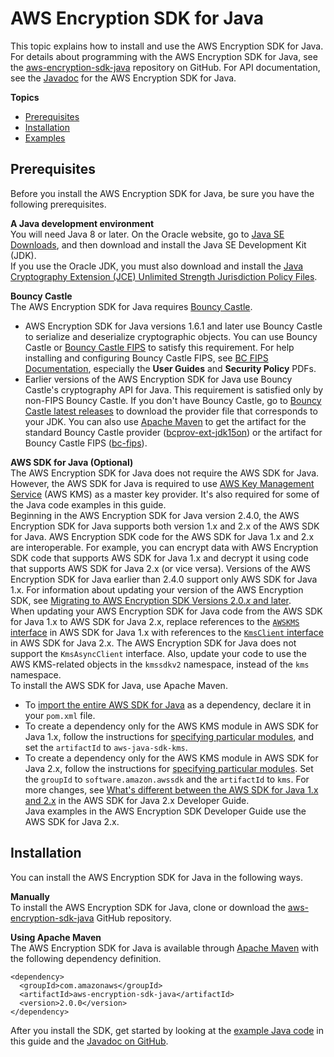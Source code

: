 # AWS Encryption SDK for Java<a name="java"></a>

This topic explains how to install and use the AWS Encryption SDK for Java\. For details about programming with the AWS Encryption SDK for Java, see the [aws\-encryption\-sdk\-java](https://github.com/aws/aws-encryption-sdk-java/) repository on GitHub\. For API documentation, see the [Javadoc](https://aws.github.io/aws-encryption-sdk-java/) for the AWS Encryption SDK for Java\.

**Topics**
+ [Prerequisites](#java-prerequisites)
+ [Installation](#java-installation)
+ [Examples](java-example-code.md)

## Prerequisites<a name="java-prerequisites"></a>

Before you install the AWS Encryption SDK for Java, be sure you have the following prerequisites\.

**A Java development environment**  
You will need Java 8 or later\. On the Oracle website, go to [Java SE Downloads](https://www.oracle.com/technetwork/java/javase/downloads/index.html), and then download and install the Java SE Development Kit \(JDK\)\.  
If you use the Oracle JDK, you must also download and install the [Java Cryptography Extension \(JCE\) Unlimited Strength Jurisdiction Policy Files](http://www.oracle.com/technetwork/java/javase/downloads/jce8-download-2133166.html)\.

**Bouncy Castle**  
The AWS Encryption SDK for Java requires [Bouncy Castle](https://www.bouncycastle.org/java.html)\.   
+ AWS Encryption SDK for Java versions 1\.6\.1 and later use Bouncy Castle to serialize and deserialize cryptographic objects\. You can use Bouncy Castle or [Bouncy Castle FIPS](https://www.bouncycastle.org/fips_faq.html) to satisfy this requirement\. For help installing and configuring Bouncy Castle FIPS, see [BC FIPS Documentation](https://www.bouncycastle.org/documentation.html), especially the **User Guides** and **Security Policy** PDFs\.
+ Earlier versions of the AWS Encryption SDK for Java use Bouncy Castle's cryptography API for Java\. This requirement is satisfied only by non\-FIPS Bouncy Castle\.
If you don't have Bouncy Castle, go to [Bouncy Castle latest releases](https://bouncycastle.org/latest_releases.html) to download the provider file that corresponds to your JDK\. You can also use [Apache Maven](https://maven.apache.org/) to get the artifact for the standard Bouncy Castle provider \([bcprov\-ext\-jdk15on](https://mvnrepository.com/artifact/org.bouncycastle/bcprov-ext-jdk15on)\) or the artifact for Bouncy Castle FIPS \([bc\-fips](https://mvnrepository.com/artifact/org.bouncycastle/bc-fips)\)\.

**AWS SDK for Java \(Optional\)**  
The AWS Encryption SDK for Java does not require the AWS SDK for Java\. However, the AWS SDK for Java is required to use [AWS Key Management Service](https://aws.amazon.com/kms/) \(AWS KMS\) as a master key provider\. It's also required for some of the Java code examples in this guide\.  
Beginning in the AWS Encryption SDK for Java version 2\.4\.0, the AWS Encryption SDK for Java supports both version 1\.x and 2\.x of the AWS SDK for Java\. AWS Encryption SDK code for the AWS SDK for Java 1\.x and 2\.x are interoperable\. For example, you can encrypt data with AWS Encryption SDK code that supports AWS SDK for Java 1\.x and decrypt it using code that supports AWS SDK for Java 2\.x \(or vice versa\)\. Versions of the AWS Encryption SDK for Java earlier than 2\.4\.0 support only AWS SDK for Java 1\.x\. For information about updating your version of the AWS Encryption SDK, see [Migrating to AWS Encryption SDK Versions 2\.0\.*x* and later](migration.md)\.  
When updating your AWS Encryption SDK for Java code from the AWS SDK for Java 1\.x to AWS SDK for Java 2\.x, replace references to the [`AWSKMS` interface](https://docs.aws.amazon.com/AWSJavaSDK/latest/javadoc/com/amazonaws/services/kms/package-summary.html) in AWS SDK for Java 1\.x with references to the [`KmsClient` interface](https://sdk.amazonaws.com/java/api/latest/software/amazon/awssdk/services/kms/package-summary.html) in AWS SDK for Java 2\.x\. The AWS Encryption SDK for Java does not support the `KmsAsyncClient` interface. Also, update your code to use the AWS KMS\-related objects in the `kmssdkv2` namespace, instead of the `kms` namespace\.   
To install the AWS SDK for Java, use Apache Maven\.   
+ To [import the entire AWS SDK for Java](https://docs.aws.amazon.com/sdk-for-java/latest/developer-guide/setup-project-maven.html#build-the-entire-sdk-into-your-project) as a dependency, declare it in your `pom.xml` file\.
+ To create a dependency only for the AWS KMS module in AWS SDK for Java 1\.x, follow the instructions for [specifying particular modules](https://docs.aws.amazon.com/sdk-for-java/v1/developer-guide/setup-project-maven.html#modules-dependencies), and set the `artifactId` to `aws-java-sdk-kms`\.
+ To create a dependency only for the AWS KMS module in AWS SDK for Java 2\.x, follow the instructions for [specifying particular modules](https://docs.aws.amazon.com/sdk-for-java/latest/developer-guide/setup-project-maven.html#modules-dependencies)\. Set the `groupId` to `software.amazon.awssdk` and the `artifactId` to `kms`\.
For more changes, see [What's different between the AWS SDK for Java 1\.x and 2\.x](https://docs.aws.amazon.com/sdk-for-java/latest/developer-guide/migration-whats-different.html) in the AWS SDK for Java 2\.x Developer Guide\.  
Java examples in the AWS Encryption SDK Developer Guide use the AWS SDK for Java 2\.x\.

## Installation<a name="java-installation"></a>

You can install the AWS Encryption SDK for Java in the following ways\.

**Manually**  
To install the AWS Encryption SDK for Java, clone or download the [aws\-encryption\-sdk\-java](https://github.com/aws/aws-encryption-sdk-java/) GitHub repository\.

**Using Apache Maven**  
The AWS Encryption SDK for Java is available through [Apache Maven](https://maven.apache.org/) with the following dependency definition\.  

```
<dependency>
  <groupId>com.amazonaws</groupId>
  <artifactId>aws-encryption-sdk-java</artifactId>
  <version>2.0.0</version>
</dependency>
```

After you install the SDK, get started by looking at the [example Java code](java-example-code.md) in this guide and the [Javadoc on GitHub](https://aws.github.io/aws-encryption-sdk-java/)\.
